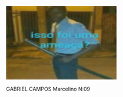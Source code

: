 <!DOCTYPE html>
<html>
<head>
</head>
<body>
<img src="ango.jpg" width="300px" height="200px">
<p>  GABRIEL CAMPOS Marcelino N:09<br>
<br>

  </p>

</body>
</html>

